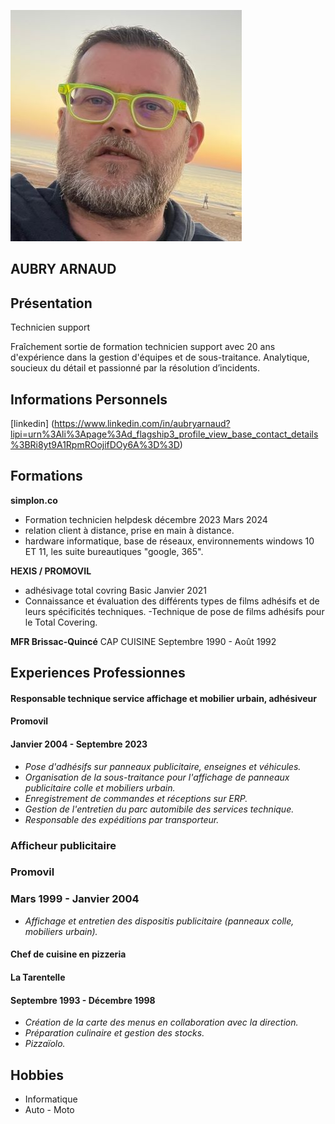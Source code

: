 ![photo](https://github.com/ArnaudAubry49/CV/blob/main/IMG_1207.jpg)

 ## **AUBRY ARNAUD**

 
## **Présentation**


 Technicien support

 Fraîchement sortie de formation technicien support avec 20 ans
d'expérience dans la gestion d'équipes et de sous-traitance. Analytique,
soucieux du détail et passionné par la résolution d’incidents.


## **Informations Personnels**

 [linkedin] (https://www.linkedin.com/in/aubryarnaud?lipi=urn%3Ali%3Apage%3Ad_flagship3_profile_view_base_contact_details%3BRi8yt9A1RpmROojifDOy6A%3D%3D)


## **Formations**


 **simplon.co**

- Formation technicien helpdesk
décembre 2023 Mars 2024
- relation client à distance, prise en main à
distance.
- hardware informatique, base de réseaux,
environnements windows 10 ET 11, les suite
bureautiques "google, 365".

**HEXIS / PROMOVIL**

- adhésivage total covring Basic
Janvier 2021
- Connaissance et évaluation des différents types de films adhésifs et
de leurs spécificités techniques.
-Technique de pose de films adhésifs pour le Total Covering. 

 **MFR Brissac-Quincé**
CAP CUISINE
Septembre 1990 - Août 1992

## **Experiences Professionnes**

#### **Responsable technique service affichage et mobilier urbain, adhésiveur**
#### **Promovil**
#### **Janvier 2004 - Septembre 2023**
 - _Pose d'adhésifs sur panneaux publicitaire, enseignes et véhicules._
 - _Organisation de la sous-traitance pour l'affichage de panneaux publicitaire colle et mobiliers urbain._
 - _Enregistrement de commandes et réceptions sur ERP._
 - _Gestion de l'entretien du parc automibile des services technique._
 - _Responsable des expéditions par transporteur._

### **Afficheur publicitaire**
### **Promovil**
### **Mars 1999 - Janvier 2004**

 - _Affichage et entretien des dispositis publicitaire (panneaux colle, mobiliers urbain)._

#### **Chef de cuisine en pizzeria**
#### **La Tarentelle**
#### **Septembre 1993 - Décembre 1998**

 - _Création de la carte des menus en collaboration avec la direction._
 - _Préparation culinaire et gestion des stocks._
 - _Pizzaïolo._

## **Hobbies**

 - Informatique
 - Auto - Moto
